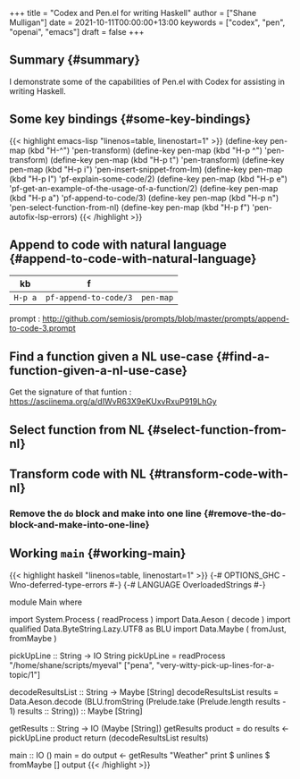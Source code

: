 +++
title = "Codex and Pen.el for writing Haskell"
author = ["Shane Mulligan"]
date = 2021-10-11T00:00:00+13:00
keywords = ["codex", "pen", "openai", "emacs"]
draft = false
+++

## Summary {#summary}

I demonstrate some of the capabilities of
Pen.el with Codex for assisting in writing
Haskell.


## Some key bindings {#some-key-bindings}

{{< highlight emacs-lisp "linenos=table, linenostart=1" >}}
(define-key pen-map (kbd "H-^") 'pen-transform)
(define-key pen-map (kbd "H-p ^") 'pen-transform)
(define-key pen-map (kbd "H-p t") 'pen-transform)
(define-key pen-map (kbd "H-p i") 'pen-insert-snippet-from-lm)
(define-key pen-map (kbd "H-p l") 'pf-explain-some-code/2)
(define-key pen-map (kbd "H-p e") 'pf-get-an-example-of-the-usage-of-a-function/2)
(define-key pen-map (kbd "H-p a") 'pf-append-to-code/3)
(define-key pen-map (kbd "H-p n") 'pen-select-function-from-nl)
(define-key pen-map (kbd "H-p f") 'pen-autofix-lsp-errors)
{{< /highlight >}}


## Append to code with natural language {#append-to-code-with-natural-language}

| kb      | f                     |           |
|---------|-----------------------|-----------|
| `H-p a` | `pf-append-to-code/3` | `pen-map` |

prompt
: <http://github.com/semiosis/prompts/blob/master/prompts/append-to-code-3.prompt>

<!-- Play on asciinema.com -->
<!-- <a title="asciinema recording" href="https://asciinema.org/a/2p0kl78iHcL35TaX27HEqMqNn" target="_blank"><img alt="asciinema recording" src="https://asciinema.org/a/2p0kl78iHcL35TaX27HEqMqNn.svg" /></a> -->
<!-- Play on the blog -->
<script src="https://asciinema.org/a/2p0kl78iHcL35TaX27HEqMqNn.js" id="asciicast-2p0kl78iHcL35TaX27HEqMqNn" async></script>


## Find a function given a NL use-case {#find-a-function-given-a-nl-use-case}

<!-- Play on asciinema.com -->
<!-- <a title="asciinema recording" href="https://asciinema.org/a/EYnsb6CD4pWz8u1xD9IBtcSkP" target="_blank"><img alt="asciinema recording" src="https://asciinema.org/a/EYnsb6CD4pWz8u1xD9IBtcSkP.svg" /></a> -->
<!-- Play on the blog -->
<script src="https://asciinema.org/a/EYnsb6CD4pWz8u1xD9IBtcSkP.js" id="asciicast-EYnsb6CD4pWz8u1xD9IBtcSkP" async></script>

Get the signature of that funtion
: <https://asciinema.org/a/dIWvR63X9eKUxvRxuP919LhGy>


## Select function from NL {#select-function-from-nl}

<!-- Play on asciinema.com -->
<!-- <a title="asciinema recording" href="https://asciinema.org/a/9zSTh51c9VJ7oXGGjSWQZySP5" target="_blank"><img alt="asciinema recording" src="https://asciinema.org/a/9zSTh51c9VJ7oXGGjSWQZySP5.svg" /></a> -->
<!-- Play on the blog -->
<script src="https://asciinema.org/a/9zSTh51c9VJ7oXGGjSWQZySP5.js" id="asciicast-9zSTh51c9VJ7oXGGjSWQZySP5" async></script>


## Transform code with NL {#transform-code-with-nl}

<!-- Play on asciinema.com -->
<!-- <a title="asciinema recording" href="https://asciinema.org/a/nkbVnEG7QWKyi7ZjyvswpDwvX" target="_blank"><img alt="asciinema recording" src="https://asciinema.org/a/nkbVnEG7QWKyi7ZjyvswpDwvX.svg" /></a> -->
<!-- Play on the blog -->
<script src="https://asciinema.org/a/nkbVnEG7QWKyi7ZjyvswpDwvX.js" id="asciicast-nkbVnEG7QWKyi7ZjyvswpDwvX" async></script>


### Remove the `do` block and make into one line {#remove-the-do-block-and-make-into-one-line}

<!-- Play on asciinema.com -->
<!-- <a title="asciinema recording" href="https://asciinema.org/a/e3ej4K9H0d7lRzQsthLeCWUF1" target="_blank"><img alt="asciinema recording" src="https://asciinema.org/a/e3ej4K9H0d7lRzQsthLeCWUF1.svg" /></a> -->
<!-- Play on the blog -->
<script src="https://asciinema.org/a/e3ej4K9H0d7lRzQsthLeCWUF1.js" id="asciicast-e3ej4K9H0d7lRzQsthLeCWUF1" async></script>


## Working `main` {#working-main}

{{< highlight haskell "linenos=table, linenostart=1" >}}
{-# OPTIONS_GHC -Wno-deferred-type-errors #-}
{-# LANGUAGE OverloadedStrings #-}

module Main where

import System.Process ( readProcess )
import Data.Aeson ( decode )
import qualified Data.ByteString.Lazy.UTF8 as BLU
import Data.Maybe ( fromJust, fromMaybe )

pickUpLine :: String -> IO String
pickUpLine = readProcess "/home/shane/scripts/myeval" ["pena", "very-witty-pick-up-lines-for-a-topic/1"]

decodeResultsList :: String -> Maybe [String]
decodeResultsList results = Data.Aeson.decode (BLU.fromString (Prelude.take (Prelude.length results - 1) results :: String)) :: Maybe [String]

getResults :: String -> IO (Maybe [String])
getResults product = do
  results <- pickUpLine product
  return (decodeResultsList results)

main :: IO ()
main = do
  output <- getResults "Weather"
  print $ unlines $ fromMaybe [] output
{{< /highlight >}}